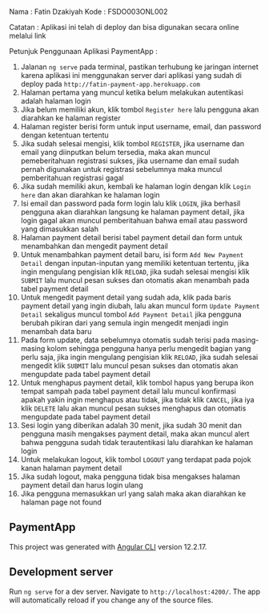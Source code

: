 Nama    : Fatin Dzakiyah
Kode    : FSDO003ONL002

Catatan :
Aplikasi ini telah di deploy dan bisa digunakan secara online melalui link

Petunjuk Penggunaan Aplikasi PaymentApp :
1.  Jalanan `ng serve` pada terminal, pastikan terhubung ke jaringan internet karena aplikasi ini menggunakan server dari aplikasi yang sudah di deploy pada `http://fatin-payment-app.herokuapp.com`
2.  Halaman pertama yang muncul ketika belum melakukan autentikasi adalah halaman login
3.  Jika belum memiliki akun, klik tombol `Register here` lalu pengguna akan diarahkan ke halaman register
4.  Halaman register berisi form untuk input username, email, dan password dengan ketentuan tertentu
5.  Jika sudah selesai mengisi, klik tombol `REGISTER`, jika username dan email yang diinputkan belum tersedia, maka akan muncul pemeberitahuan registrasi sukses, jika username dan email sudah pernah digunakan untuk registrasi sebelumnya maka muncul pemberitahuan registrasi gagal
6.  Jika sudah memiliki akun, kembali ke halaman login dengan klik `Login here` dan akan diarahkan ke halaman login
7.  Isi email dan password pada form login lalu klik `LOGIN`, jika berhasil pengguna akan diarahkan langsung ke halaman payment detail, jika login gagal akan muncul pemberitahuan bahwa email atau password yang dimasukkan salah
8.  Halaman payment detail berisi tabel payment detail dan form untuk menambahkan dan mengedit payment detail
9.  Untuk menambahkan payment detail baru, isi form `Add New Payment Detail` dengan inputan-inputan yang memiliki ketentuan tertentu, jika ingin mengulang pengisian klik `RELOAD`, jika sudah selesai mengisi klik `SUBMIT` lalu muncul pesan sukses dan otomatis akan menambah pada tabel payment detail
10. Untuk mengedit payment detail yang sudah ada, klik pada baris payment detail yang ingin diubah, lalu akan muncul form `Update Payment Detail` sekaligus muncul tombol `Add Payment Detail` jika pengguna berubah pikiran dari yang semula ingin mengedit menjadi ingin menambah data baru
11. Pada form update, data sebelumnya otomatis sudah terisi pada masing-masing kolom sehingga pengguna hanya perlu mengedit bagian yang perlu saja, jika ingin mengulang pengisian klik `RELOAD`, jika sudah selesai mengedit klik `SUBMIT` lalu muncul pesan sukses dan otomatis akan mengupdate pada tabel payment detail
12. Untuk menghapus payment detail, klik tombol hapus yang berupa ikon tempat sampah pada tabel payment detail lalu muncul konfirmasi apakah yakin ingin menghapus atau tidak, jika tidak klik `CANCEL`, jika iya klik `DELETE` lalu akan muncul pesan sukses menghapus dan otomatis mengupdate pada tabel payment detail
13. Sesi login yang diberikan adalah 30 menit, jika sudah 30 menit dan pengguna masih mengakses payment detail, maka akan muncul alert bahwa pengguna sudah tidak terautentikasi lalu diarahkan ke halaman login
14. Untuk melakukan logout, klik tombol `LOGOUT` yang terdapat pada pojok kanan halaman payment detail
15. Jika sudah logout, maka pengguna tidak bisa mengakses halaman payment detail dan harus login ulang
16. Jika pengguna memasukkan url yang salah maka akan diarahkan ke halaman page not found

## PaymentApp
This project was generated with [Angular CLI](https://github.com/angular/angular-cli) version 12.2.17.
## Development server
Run `ng serve` for a dev server. Navigate to `http://localhost:4200/`. The app will automatically reload if you change any of the source files.

